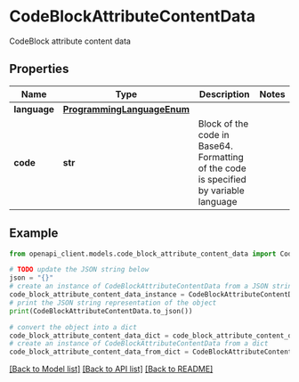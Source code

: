 # CodeBlockAttributeContentData

CodeBlock attribute content data

## Properties

Name | Type | Description | Notes
------------ | ------------- | ------------- | -------------
**language** | [**ProgrammingLanguageEnum**](ProgrammingLanguageEnum.md) |  | 
**code** | **str** | Block of the code in Base64. Formatting of the code is specified by variable language | 

## Example

```python
from openapi_client.models.code_block_attribute_content_data import CodeBlockAttributeContentData

# TODO update the JSON string below
json = "{}"
# create an instance of CodeBlockAttributeContentData from a JSON string
code_block_attribute_content_data_instance = CodeBlockAttributeContentData.from_json(json)
# print the JSON string representation of the object
print(CodeBlockAttributeContentData.to_json())

# convert the object into a dict
code_block_attribute_content_data_dict = code_block_attribute_content_data_instance.to_dict()
# create an instance of CodeBlockAttributeContentData from a dict
code_block_attribute_content_data_from_dict = CodeBlockAttributeContentData.from_dict(code_block_attribute_content_data_dict)
```
[[Back to Model list]](../README.md#documentation-for-models) [[Back to API list]](../README.md#documentation-for-api-endpoints) [[Back to README]](../README.md)



